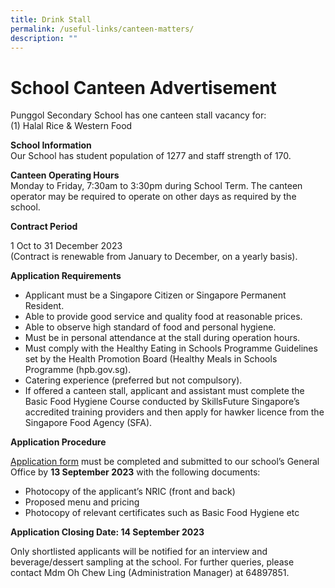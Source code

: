 ```yaml
---
title: Drink Stall
permalink: /useful-links/canteen-matters/
description: ""
---
```

# School Canteen Advertisement

Punggol Secondary School has one canteen stall vacancy for:  
(1) Halal Rice & Western Food

**School Information**  
Our School has student population of 1277 and staff strength of 170.

**Canteen Operating Hours**  
Monday to Friday, 7:30am to 3:30pm during School Term. The canteen operator may be required to operate on other days as required by the school.

**Contract Period**

1 Oct to 31 December 2023  
(Contract is renewable from January to December, on a yearly basis).

**Application Requirements**

*   Applicant must be a Singapore Citizen or Singapore Permanent Resident.
*   Able to provide good service and quality food at reasonable prices.
*   Able to observe high standard of food and personal hygiene.
*   Must be in personal attendance at the stall during operation hours.
*   Must comply with the Healthy Eating in Schools Programme Guidelines set by the Health Promotion Board (Healthy Meals in Schools Programme (hpb.gov.sg).
*   Catering experience (preferred but not compulsory).
*   If offered a canteen stall, applicant and assistant must complete the Basic Food Hygiene Course conducted by SkillsFuture Singapore’s accredited training providers and then apply for hawker licence from the Singapore Food Agency (SFA).

**Application Procedure**

[Application form](/files/application%20for%20canteen%20stall%20in%20existing%20school.pdf) must be completed and submitted to our school’s General Office by **13 September 2023** with the following documents:

*   Photocopy of the applicant’s NRIC (front and back)
*   Proposed menu and pricing
*   Photocopy of relevant certificates such as Basic Food Hygiene etc

**Application Closing Date: 14 September 2023**

Only shortlisted applicants will be notified for an interview and beverage/dessert sampling at the school. For further queries, please contact Mdm Oh Chew Ling (Administration Manager) at 64897851.